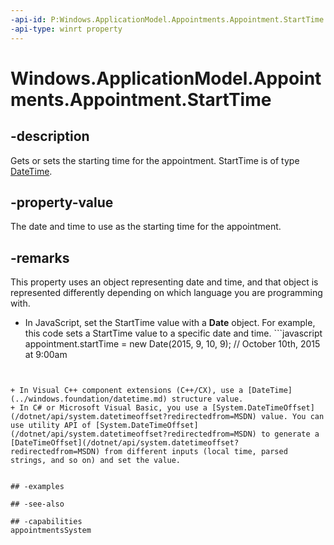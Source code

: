```yaml
---
-api-id: P:Windows.ApplicationModel.Appointments.Appointment.StartTime
-api-type: winrt property
---
```


<!-- Property syntax
public Windows.Foundation.DateTime StartTime { get;  set; }
-->

# Windows.ApplicationModel.Appointments.Appointment.StartTime

## -description
Gets or sets the starting time for the appointment. StartTime is of type [DateTime](../windows.foundation/datetime.md).

## -property-value
The date and time to use as the starting time for the appointment.

## -remarks
This property uses an object representing date and time, and that object is represented differently depending on which language you are programming with.
+ In JavaScript, set the StartTime value with a **Date** object. For example, this code sets a StartTime value to a specific date and time. ```javascript
appointment.startTime = new Date(2015, 9, 10, 9); // October 10th, 2015 at 9:00am
```


+ In Visual C++ component extensions (C++/CX), use a [DateTime](../windows.foundation/datetime.md) structure value.
+ In C# or Microsoft Visual Basic, you use a [System.DateTimeOffset](/dotnet/api/system.datetimeoffset?redirectedfrom=MSDN) value. You can use utility API of [System.DateTimeOffset](/dotnet/api/system.datetimeoffset?redirectedfrom=MSDN) to generate a [DateTimeOffset](/dotnet/api/system.datetimeoffset?redirectedfrom=MSDN) from different inputs (local time, parsed strings, and so on) and set the value.


## -examples

## -see-also

## -capabilities
appointmentsSystem
